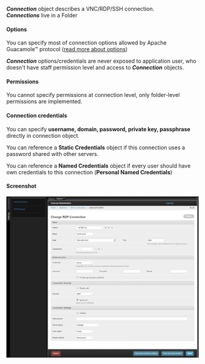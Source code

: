 _**Connection**_ object describes a VNC/RDP/SSH connection.  
_**Connections**_ live in a Folder

#### Options
You can specify most of connection options allowed by Apache Guacamole™ protocol 
([read more about options](https://guacamole.apache.org/doc/gug/configuring-guacamole.html#connection-configuration))

_**Connection**_ options/credentials are never exposed to application user, who doesn't have staff permission level and access to _**Connection**_ objects.    
 
#### Permissions
You cannot specify permissions at connection level, only folder-level permissions are implemented.   

#### Connection credentials
You can specify **username, domain, password, private key, passphrase** directly in connection object.   

You can reference a **Static Credentials** object if this connection uses a password shared with other servers.  

You can reference a **Named Credentials** object if every user should have own credentials to this connection (**Personal Named Credentials**) 

#### Screenshot
![Connection screenshot](../img/guacozy-demo-connection.png "Connection edit screenshot")
